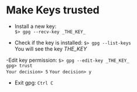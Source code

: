 # Make Keys trusted

- Install a new key:  
`$> gpg --recv-key _THE_KEY_`  

- Check if the key is installed:
`$> gpg --list-keys`  
You will see the key _THE_KEY_  

-Edit key permission:
`$> gpg --edit-key _THE_KEY_`  
`gpg> trust`  
`Your decision> 5`
`Your decision> y`

- Exit gpg:
`Ctrl C`
